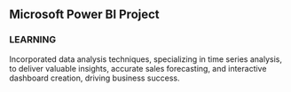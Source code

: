 ## Microsoft Power BI Project  
### LEARNING  
Incorporated data analysis techniques, specializing in time series analysis, to deliver valuable insights, accurate sales forecasting, and interactive dashboard creation, driving business success.
